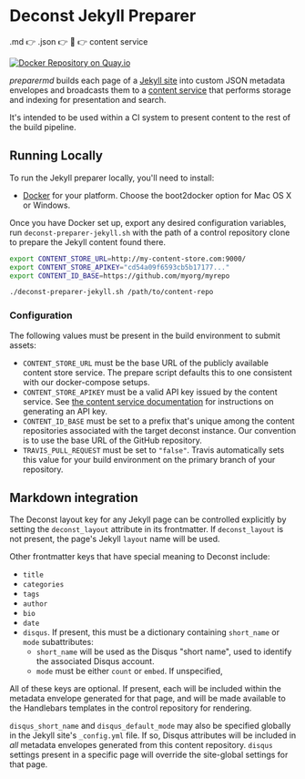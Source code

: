# Deconst Jekyll Preparer

.md :point_right: .json :point_right: :wrench: :point_right: content service

[![Docker Repository on Quay.io](https://quay.io/repository/deconst/preparer-jekyll/status "Docker Repository on Quay.io")](https://quay.io/repository/deconst/preparer-jekyll)

*preparermd* builds each page of a [Jekyll site](http://jekyllrb.com/) into custom JSON metadata envelopes and broadcasts them to a [content service](https://github.com/deconst/content-service) that performs storage and indexing for presentation and search.

It's intended to be used within a CI system to present content to the rest of the build pipeline.

## Running Locally

To run the Jekyll preparer locally, you'll need to install:

 * [Docker](https://docs.docker.com/installation/#installation) for your platform. Choose the boot2docker option for Mac OS X or Windows.

Once you have Docker set up, export any desired configuration variables, run `deconst-preparer-jekyll.sh` with the path of a control repository clone to prepare the Jekyll content found there.

```bash
export CONTENT_STORE_URL=http://my-content-store.com:9000/
export CONTENT_STORE_APIKEY="cd54a09f6593cb5b17177..."
export CONTENT_ID_BASE=https://github.com/myorg/myrepo

./deconst-preparer-jekyll.sh /path/to/content-repo
```

### Configuration

The following values must be present in the build environment to submit assets:

 * `CONTENT_STORE_URL` must be the base URL of the publicly available content store service. The prepare script defaults this to one consistent with our docker-compose setups.
 * `CONTENT_STORE_APIKEY` must be a valid API key issued by the content service. See [the content service documentation](https://github.com/deconst/content-service#post-keysnamedname) for instructions on generating an API key.
 * `CONTENT_ID_BASE` must be set to a prefix that's unique among the content repositories associated with the target deconst instance. Our convention is to use the base URL of the GitHub repository.
 * `TRAVIS_PULL_REQUEST` must be set to `"false"`. Travis automatically sets this value for your build environment on the primary branch of your repository.

## Markdown integration

The Deconst layout key for any Jekyll page can be controlled explicitly by setting the `deconst_layout` attribute in its frontmatter. If `deconst_layout` is not present, the page's Jekyll
`layout` name will be used.

Other frontmatter keys that have special meaning to Deconst include:

 * `title`
 * `categories`
 * `tags`
 * `author`
 * `bio`
 * `date`
 * `disqus`. If present, this must be a dictionary containing `short_name` or `mode` subattributes:
   * `short_name` will be used as the Disqus "short name", used to identify the associated Disqus account.
   * `mode` must be either `count` or `embed`. If unspecified,

All of these keys are optional. If present, each will be included within the metadata envelope generated for that page, and will be made available to the Handlebars templates in the control repository for rendering.

`disqus_short_name` and `disqus_default_mode` may also be specified globally in the Jekyll site's `_config.yml` file. If so, Disqus attributes will be included in *all* metadata envelopes generated from this content repository. `disqus` settings present in a specific page will override the site-global settings for that page.
